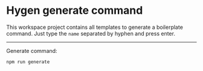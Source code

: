 # Hygen generate command

This workspace project contains all templates to generate a boilerplate command. Just type the `name` separated by hyphen and press enter.

---

Generate command:

```shell
npm run generate
```
